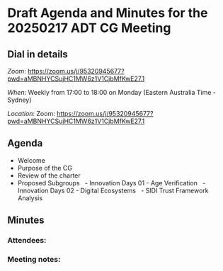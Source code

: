 # Draft Agenda and Minutes for the 20250217 ADT CG Meeting


## Dial in details

*Zoom*: https://zoom.us/j/95320945677?pwd=aMBNHYCSujHC1MW6z1V1CjbMfKwE27.1

*When*: Weekly from 17:00 to 18:00 on Monday (Eastern Australia Time - Sydney)

*Location*: Zoom: https://zoom.us/j/95320945677?pwd=aMBNHYCSujHC1MW6z1V1CjbMfKwE27.1


## Agenda

- Welcome
- Purpose of the CG
- Review of the charter
- Proposed Subgroups
  - Innovation Days 01 - Age Verification
  - Innovation Days 02 - Digital Ecosystems
  - SIDI Trust Framework Analysis


## Minutes

### Attendees:


### Meeting notes:


